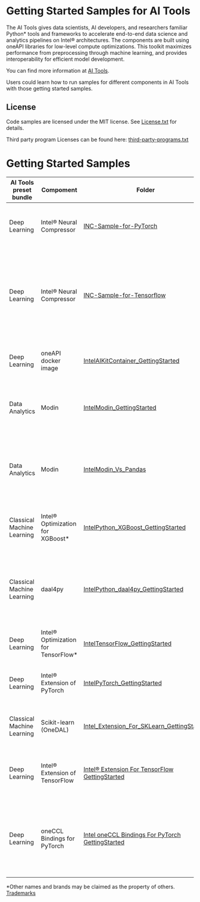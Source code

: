 # Getting Started Samples for AI Tools

The AI Tools gives data scientists, AI developers, and researchers familiar Python* tools and frameworks to accelerate end-to-end data science and analytics pipelines on Intel® architectures. The components are built using oneAPI libraries for low-level compute optimizations. This toolkit maximizes performance from preprocessing through machine learning, and provides interoperability for efficient model development.

You can find more information at [ AI Tools](https://software.intel.com/content/www/us/en/develop/tools/oneapi/ai-analytics-toolkit.html).

Users could learn how to run samples for different components in AI Tools with those getting started samples.

## License
Code samples are licensed under the MIT license. See
[License.txt](https://github.com/oneapi-src/oneAPI-samples/blob/master/License.txt) for details.

Third party program Licenses can be found here: [third-party-programs.txt](https://github.com/oneapi-src/oneAPI-samples/blob/master/third-party-programs.txt)

# Getting Started Samples

|AI Tools preset bundle    | Compoment      | Folder                                             | Description
|--------------------------| --------- | ------------------------------------------------ | -
|Deep Learning| Intel® Neural Compressor | [INC-Sample-for-PyTorch](INC-Quantization-Sample-for-PyTorch)                     | Performs INT8 quantization on a Hugging Face BERT model.
|Deep Learning| Intel® Neural Compressor | [INC-Sample-for-Tensorflow](INC-Sample-for-Tensorflow)                     | Quantizes a FP32 model into INT8 by Intel® Neural Compressor and compares the performance between FP32 and INT8.
|Deep Learning | oneAPI docker image | [IntelAIKitContainer_GettingStarted](IntelAIKitContainer_GettingStarted)         | Configuration script to automatically configure the environment.
|Data Analytics  | Modin | [IntelModin_GettingStarted](IntelModin_GettingStarted)                     | Run Modin-accelerated Pandas functions and note the performance gain.
|Data Analytics | Modin |[IntelModin_Vs_Pandas](IntelModin_Vs_Pandas)| Compares the performance of Intel® Distribution of Modin* and the performance of Pandas.
|Classical Machine Learning| Intel® Optimization for XGBoost* | [IntelPython_XGBoost_GettingStarted](IntelPython_XGBoost_GettingStarted)                     | Set up and trains an XGBoost* model on datasets for prediction.
|Classical Machine Learning| daal4py | [IntelPython_daal4py_GettingStarted](IntelPython_daal4py_GettingStarted)                     | Batch linear regression using the Python API package daal4py from oneAPI Data Analytics Library (oneDAL).
|Deep Learning| Intel® Optimization for TensorFlow* | [IntelTensorFlow_GettingStarted](IntelTensorFlow_GettingStarted)               | A simple training example for TensorFlow.
|Deep Learning|Intel® Extension of PyTorch | [IntelPyTorch_GettingStarted](Intel_Extension_For_PyTorch_GettingStarted) | A simple training example for Intel® Extension of PyTorch.
|Classical Machine Learning| Scikit-learn (OneDAL) | [Intel_Extension_For_SKLearn_GettingStarted](Intel_Extension_For_SKLearn_GettingStarted) | Speed up a scikit-learn application using Intel oneDAL.
|Deep Learning|Intel® Extension of TensorFlow | [Intel® Extension For TensorFlow GettingStarted](Intel_Extension_For_TensorFlow_GettingStarted)         | Guides users how to run a TensorFlow inference workload on both GPU and CPU.
|Deep Learning|oneCCL Bindings for PyTorch | [Intel oneCCL Bindings For PyTorch GettingStarted](Intel_oneCCL_Bindings_For_PyTorch_GettingStarted)         | Guides users through the process of running a simple PyTorch* distributed workload on both GPU and CPU. |

*Other names and brands may be claimed as the property of others. [Trademarks](https://www.intel.com/content/www/us/en/legal/trademarks.html)
